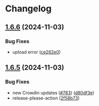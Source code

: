 # Changelog

## [1.6.6](https://github.com/mynaparrot/plugNmeet-client/compare/v1.6.5...v1.6.6) (2024-11-03)


### Bug Fixes

* upload error ([ce262e0](https://github.com/mynaparrot/plugNmeet-client/commit/ce262e02f01a491bd399f4b988243bfed7cb0229))

## [1.6.5](https://github.com/mynaparrot/plugNmeet-client/compare/v1.6.4...v1.6.5) (2024-11-03)


### Bug Fixes

* new Crowdin updates ([#783](https://github.com/mynaparrot/plugNmeet-client/issues/783)) ([d80df3e](https://github.com/mynaparrot/plugNmeet-client/commit/d80df3e7df427ccfcb108d9b2a9e9d84d3c6c0ed))
* release-please-action ([2f58b73](https://github.com/mynaparrot/plugNmeet-client/commit/2f58b73483eafea72ac9edaf50e16372ac0158cb))
